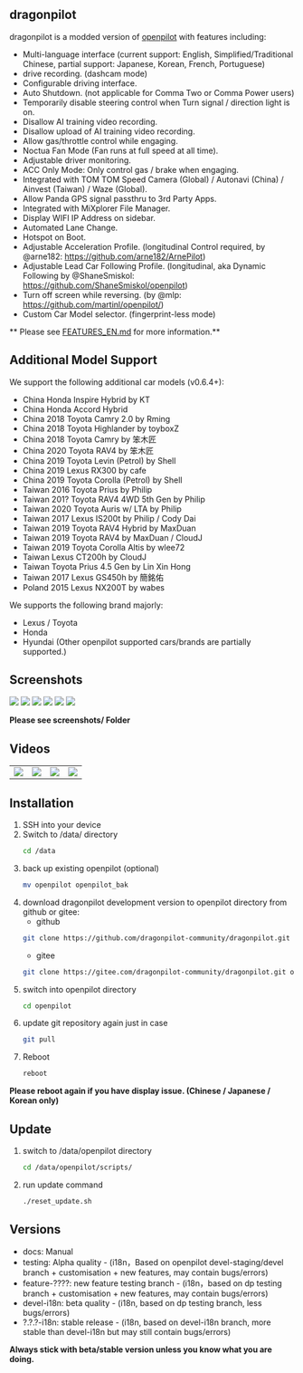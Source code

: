 dragonpilot
---
dragonpilot is a modded version of [openpilot](https://github.com/commaai/openpilot/) with features including:  

* Multi-language interface (current support: English, Simplified/Traditional Chinese, partial support: Japanese, Korean, French, Portuguese)
* drive recording. (dashcam mode)
* Configurable driving interface.
* Auto Shutdown. (not applicable for Comma Two or Comma Power users)
* Temporarily disable steering control when Turn signal / direction light is on.
* Disallow AI training video recording.
* Disallow upload of AI training video recording.
* Allow gas/throttle control while engaging.
* Noctua Fan Mode (Fan runs at full speed at all time).
* Adjustable driver monitoring.
* ACC Only Mode: Only control gas / brake when engaging.
* Integrated with TOM TOM Speed Camera (Global) / Autonavi (China) / Ainvest (Taiwan) / Waze (Global).
* Allow Panda GPS signal passthru to 3rd Party Apps. 
* Integrated with MiXplorer File Manager.
* Display WIFI IP Address on sidebar.
* Automated Lane Change.
* Hotspot on Boot.
* Adjustable Acceleration Profile. (longitudinal Control required, by @arne182: https://github.com/arne182/ArnePilot)
* Adjustable Lead Car Following Profile. (longitudinal, aka Dynamic Following by @ShaneSmiskol: https://github.com/ShaneSmiskol/openpilot)
* Turn off screen while reversing. (by @mlp: https://github.com/martinl/openpilot/)
* Custom Car Model selector. (fingerprint-less mode)

** Please see [FEATURES_EN.md](FEATURES_EN.md) for more information.**

Additional Model Support
---
We support the following additional car models (v0.6.4+):
* China Honda Inspire Hybrid by KT
* China Honda Accord Hybrid
* China 2018 Toyota Camry 2.0 by Rming
* China 2018 Toyota Highlander by toyboxZ
* China 2018 Toyota Camry by 笨木匠
* China 2020 Toyota RAV4 by 笨木匠
* China 2019 Toyota Levin (Petrol) by Shell
* China 2019 Lexus RX300 by cafe
* China 2019 Toyota Corolla (Petrol) by Shell
* Taiwan 2016 Toyota Prius by Philip
* Taiwan 201? Toyota RAV4 4WD 5th Gen by Philip
* Taiwan 2020 Toyota Auris w/ LTA by Philip
* Taiwan 2017 Lexus IS200t by Philip / Cody Dai
* Taiwan 2019 Toyota RAV4 Hybrid by MaxDuan
* Taiwan 2019 Toyota RAV4 by MaxDuan / CloudJ
* Taiwan 2019 Toyota Corolla Altis by wlee72
* Taiwan Lexus CT200h by CloudJ
* Taiwan Toyota Prius 4.5 Gen by Lin Xin Hong
* Taiwan 2017 Lexus GS450h by 簡銘佑
* Poland 2015 Lexus NX200T by wabes

We supports the following brand majorly:
* Lexus / Toyota
* Honda
* Hyundai
(Other openpilot supported cars/brands are partially supported.)

Screenshots
---
![](dp_1.png) ![](dp_2.png) ![](dp_3.png) ![](dp_4.png) ![](dp_5.png) ![](dp_6.png)

**Please see screenshots/ Folder**

Videos
---
<table>
  <tr>
    <td><a href="https://www.youtube.com/watch?v=-Womm0aO8Cc" title="YouTube" rel="noopener"><img src="http://i3.ytimg.com/vi/-Womm0aO8Cc/hqdefault.jpg"></a></td>
    <td><a href="https://www.youtube.com/watch?v=ACrHqodnhKI" title="YouTube" rel="noopener"><img src="http://i3.ytimg.com/vi/ACrHqodnhKI/hqdefault.jpg"></a></td>
    <td><a href="https://www.youtube.com/watch?v=D5M5qci5wsw" title="YouTube" rel="noopener"><img src="http://i3.ytimg.com/vi/D5M5qci5wsw/hqdefault.jpg"></a></td>
    <td><a href="https://www.youtube.com/watch?v=fb0KEZgqH1Y" title="YouTube" rel="noopener"><img src="http://i3.ytimg.com/vi/fb0KEZgqH1Y/hqdefault.jpg"></a></td>
  </tr>
</table>

Installation
---
 
1. SSH into your device
2. Switch to /data/ directory 
    ```bash
    cd /data
    ```
3. back up existing openpilot (optional)
    ```bash
    mv openpilot openpilot_bak
    ```
4. download dragonpilot development version to openpilot directory from github or gitee:
    * github 
    ```bash
    git clone https://github.com/dragonpilot-community/dragonpilot.git openpilot -b devel-i18n
    ```
    * gitee
    ```bash 
    git clone https://gitee.com/dragonpilot-community/dragonpilot.git openpilot -b devel-i18n
    ```
5. switch into openpilot directory
    ```bash
    cd openpilot
    ```
6. update git repository again just in case
    ```bash
    git pull
    ```
7.  Reboot
    ```bash
    reboot
    ```

**Please reboot again if you have display issue. (Chinese / Japanese / Korean only)**

Update
---
1. switch to /data/openpilot directory 
    ```bash
    cd /data/openpilot/scripts/
    ```
2. run update command
    ```bash
    ./reset_update.sh
    ```

Versions
---
* docs: Manual
* testing: Alpha quality - (i18n，Based on openpilot devel-staging/devel branch + customisation + new features, may contain bugs/errors)
* feature-????: new feature testing branch - (i18n，based on dp testing branch + customisation + new features, may contain bugs/errors)
* devel-i18n: beta quality - (i18n, based on dp testing branch, less bugs/errors)
* ?.?.?-i18n: stable release - (i18n, based on devel-i18n branch, more stable than devel-i18n but may still contain bugs/errors)

**Always stick with beta/stable version unless you know what you are doing.**
